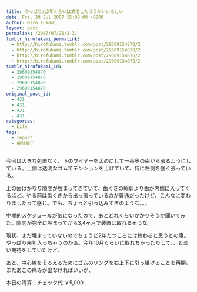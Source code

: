 ```yaml
---
title: やっぱり丸2年くらいは覚悟したほうがいいらしい
date: Fri, 20 Jul 2007 15:00:00 +0000
author: Hiro Fukami
layout: post
permalink: /2007/07/20/2-3/
tumblr_hirofukami_permalink:
  - http://hirofukami.tumblr.com/post/29609154870/2
  - http://hirofukami.tumblr.com/post/29609154870/2
  - http://hirofukami.tumblr.com/post/29609154870/2
  - http://hirofukami.tumblr.com/post/29609154870/2
tumblr_hirofukami_id:
  - 29609154870
  - 29609154870
  - 29609154870
  - 29609154870
original_post_id:
  - 431
  - 431
  - 431
  - 431
categories:
  - Life
tags:
  - report
  - 歯科矯正
---
```

<div class="section">
  <p>
    今回は大きな処置なく、下のワイヤーを太めにして一番奥の歯から張るようにしている。上側は透明なゴムでテンションを上げていて、特に左側を強く張っている。
  </p>
  
  <p>
    上の歯はかなり隙間が埋まってきていて、歯ぐきの輪郭より歯が内側に入ってくるほど。やる前は歯ぐきから出っ張っているのが普通だったけど、こんなに変わりましたって感じ。でも、ちょっと引っ込みすぎのような。。。
  </p>
  
  <p>
    中期的スケジュールが気になったので、あとどれくらいかかりそうか聞いてみた。隙間が完全に埋まってから3,4ヶ月で装置は取れるそうな。
  </p>
  
  <p>
    現状、まだ埋まっていないのでちょうど2年たつころには終わると思うとの事。やっぱり来年入っちゃうのかぁ。今年10月くらいに取れちゃったりして、、と淡い期待をしていたけど、
  </p>
  
  <p>
    あと、中心線をそろえるためにゴムのリングを右上下に引っ掛けることを再開。またあごの痛みが出なければいいが、
  </p>
  
  <p>
    本日の清算：チェック代 ￥5,000
  </p>
</div>